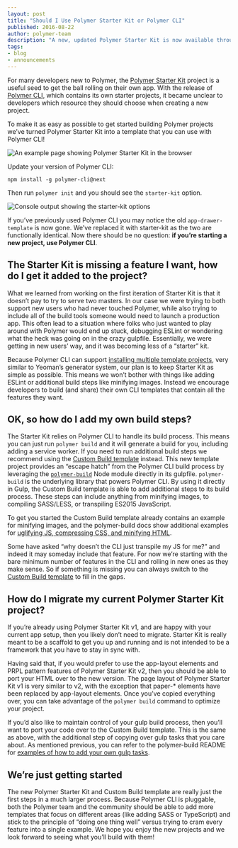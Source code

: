 ```yaml
---
layout: post
title: "Should I Use Polymer Starter Kit or Polymer CLI"
published: 2016-08-22
author: polymer-team
description: "A new, updated Polymer Starter Kit is now available through the Polymer CLI."
tags:
- blog
- announcements
---
```


For many developers new to Polymer, the
[Polymer Starter Kit](https://github.com/polymerelements/polymer-starter-kit)
project is a useful seed to get the ball rolling on their own app. With the
release of [Polymer CLI](https://www.polymer-project.org/1.0/docs/tools/polymer-cli),
which contains its own starter projects, it became unclear to developers which
resource they should choose when creating a new project.

To make it as easy as possible to get started building Polymer projects we’ve
turned Polymer Starter Kit into a template that you can use with Polymer CLI!

![An example page showing Polymer Starter Kit in the browser](/images/1.0/psk-blog/starter-kit-preview.jpg)

Update your version of Polymer CLI:

```
npm install -g polymer-cli@next
```

Then run `polymer init` and you should see the `starter-kit` option.

![Console output showing the starter-kit options](/images/1.0/psk-blog/cli-starter-kit.jpg)

If you’ve previously used Polymer CLI you may notice the old
`app-drawer-template` is now gone. We’ve replaced it with starter-kit as the two
are functionally identical. Now there should be no question: **if you’re
starting a new project, use Polymer CLI**.

## The Starter Kit is missing a feature I want, how do I get it added to the project?

What we learned from working on the first iteration of Starter Kit is that it
doesn’t pay to try to serve two masters. In our case we were trying to both
support new users who had never touched Polymer, while also trying to include
all of the build tools someone would need to launch a production app. This often
lead to a situation where folks who just wanted to play around with Polymer
would end up stuck, debugging ESLint or wondering what the heck was going on in
the crazy gulpfile. Essentially, we were getting in new users’ way, and it was
becoming less of a “starter” kit.

Because Polymer CLI can support
[installing multiple template projects](https://github.com/Polymer/polymer-cli#templates-and-generators),
very similar to Yeoman’s generator system, our plan is to keep Starter Kit as
simple as possible. This means we won’t bother with things like adding ESLint or
additional build steps like minifying images. Instead we encourage developers to
build (and share) their own CLI templates that contain all the features they want.

## OK, so how do I add my own build steps?

The Starter Kit relies on Polymer CLI to handle its build process. This means
you can just run `polymer build` and it will generate a build for you, including
adding a service worker. If you need to run additional build steps we recommend
using the
[Custom Build template](https://github.com/PolymerElements/generator-polymer-init-custom-build)
instead. This new template project provides an “escape hatch” from the Polymer
CLI build process by leveraging the
[`polymer-build`](https://github.com/Polymer/polymer-build) Node module directly
in its gulpfile. `polymer-build` is the underlying library that powers Polymer
CLI. By using it directly in Gulp, the Custom Build template is able to add
additional steps to its build process. These steps can include anything from
minifying images, to compiling SASS/LESS, or transpiling ES2015 JavaScript.

To get you started the Custom Build template already contains an example for
minifying images, and the polymer-build docs show additional examples for
[uglifying JS, compressing CSS, and minifying HTML](https://github.com/Polymer/polymer-build#extracting-inlined-cssjs).

Some have asked “why doesn’t the CLI just transpile my JS for me?” and indeed it
may someday include that feature. For now we’re starting with the bare minimum
number of features in the CLI and rolling in new ones as they make sense. So if
something is missing you can always switch to the
[Custom Build template](https://github.com/PolymerElements/generator-polymer-init-custom-build)
to fill in the gaps.

## How do I migrate my current Polymer Starter Kit project?

If you’re already using Polymer Starter Kit v1, and are happy with your current
app setup, then you likely don’t need to migrate. Starter Kit is really meant to
be a scaffold to get you up and running and is not intended to be a framework
that you have to stay in sync with.

Having said that, if you would prefer to use the app-layout elements and PRPL
pattern features of Polymer Starter Kit v2, then you should be able to port your
HTML over to the new version. The page layout of Polymer Starter Kit v1 is very
similar to v2, with the exception that paper-* elements have been replaced by
app-layout elements. Once you’ve copied everything over, you can take advantage
of the `polymer build` command to optimize your project.

If you’d also like to maintain control of your gulp build process, then you’ll
want to port your code over to the Custom Build template. This is the same as
above, with the additional step of copying over gulp tasks that you care about.
As mentioned previous, you can refer to the polymer-build README for
[examples of how to add your own gulp tasks](https://github.com/Polymer/polymer-build#extracting-inlined-cssjs).

## We’re just getting started

The new Polymer Starter Kit and Custom Build template are really just the first
steps in a much larger process. Because Polymer CLI is pluggable, both the
Polymer team and the community should be able to add more templates that focus
on different areas (like adding SASS or TypeScript) and stick to the principle
of “doing one thing well” versus trying to cram every feature into a single
example. We hope you enjoy the new projects and we look forward to seeing what
you’ll build with them!
